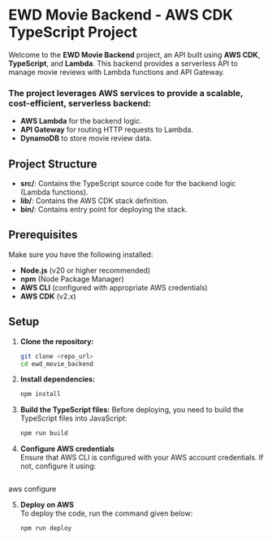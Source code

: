 # EWD Movie Backend - AWS CDK TypeScript Project

Welcome to the **EWD Movie Backend** project, an API built using **AWS CDK**, **TypeScript**, and **Lambda**. This backend provides a serverless API to manage movie reviews with Lambda functions and API Gateway.

### The project leverages AWS services to provide a scalable, cost-efficient, serverless backend:

- **AWS Lambda** for the backend logic.
- **API Gateway** for routing HTTP requests to Lambda.
- **DynamoDB** to store movie review data.

## Project Structure

- **src/**: Contains the TypeScript source code for the backend logic (Lambda functions).
- **lib/**: Contains the AWS CDK stack definition.
- **bin/**: Contains entry point for deploying the stack.

## Prerequisites

Make sure you have the following installed:

- **Node.js** (v20 or higher recommended)
- **npm** (Node Package Manager)
- **AWS CLI** (configured with appropriate AWS credentials)
- **AWS CDK** (v2.x)

## Setup

1. **Clone the repository:**

   ```bash
   git clone <repo_url>
   cd ewd_movie_backend

2. **Install dependencies:**

   ```bash
   npm install

3. **Build the TypeScript files:**
   Before deploying, you need to build the TypeScript files into JavaScript:

   ```bash
   npm run build

4. **Configure AWS credentials**  
  Ensure that AWS CLI is configured with your AWS account credentials. If not, configure it using:

   ```bash
  aws configure

5. **Deploy on AWS**  
To deploy the code, run the command given below:

   ```bash
   npm run deploy  
  
